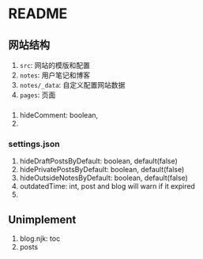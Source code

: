 # README

## 网站结构

1. `src`: 网站的模版和配置
2. `notes`: 用户笔记和博客
3. `notes/_data`: 自定义配置网站数据
4. `pages`: 页面

### 
1. hideComment: boolean,
2.


### settings.json
1. hideDraftPostsByDefault: boolean, default(false)
2. hidePrivatePostsByDefault: boolean, default(false)
3. hideOutsideNotesByDefault: boolean, default(false)
4. outdatedTime: int, post and blog will warn if it expired
5.

## Unimplement
1. blog.njk: toc
2. posts 

